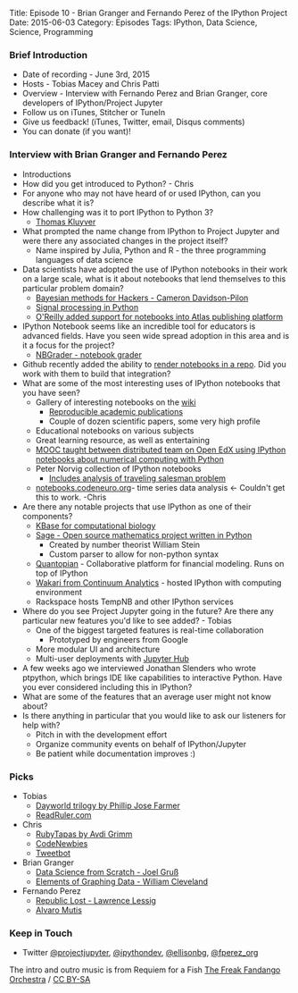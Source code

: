 Title: Episode 10 - Brian Granger and Fernando Perez of the IPython Project
Date: 2015-06-03
Category: Episodes
Tags: IPython, Data Science, Science, Programming 

### Brief Introduction
*  Date of recording - June 3rd, 2015
*  Hosts - Tobias Macey and Chris Patti
*  Overview - Interview with Fernando Perez and Brian Granger, core developers of IPython/Project Jupyter
*  Follow us on iTunes, Stitcher or TuneIn
*  Give us feedback! (iTunes, Twitter, email, Disqus comments)
*  You can donate (if you want)!

### Interview with Brian Granger and Fernando Perez

*  Introductions
*  How did you get introduced to Python? - Chris
*  For anyone who may not have heard of or used IPython, can you describe what it is?
*  How challenging was it to port IPython to Python 3?
    *  [Thomas Kluyver](https://twitter.com/takluyver)
*  What prompted the name change from IPython to Project Jupyter and were there any associated changes in the project itself?
    *  Name inspired by Julia, Python and R - the three programming languages of data science
*  Data scientists have adopted the use of IPython notebooks in their work on a large scale, what is it about notebooks that lend themselves to this particular problem domain?
    *  [Bayesian methods for Hackers - Cameron Davidson-Pilon](http://camdavidsonpilon.github.io/Probabilistic-Programming-and-Bayesian-Methods-for-Hackers/)
    *  [Signal processing in Python](http://www.springer.com/us/book/9783319013411)
    *  [O'Reilly added support for notebooks into Atlas publishing platform](https://beta.oreilly.com/ideas/jupyter-at-oreilly)
*  IPython Notebook seems like an incredible tool for educators is advanced fields. Have you seen wide spread adoption in this area and is it a focus for the project?
    *  [NBGrader - notebook grader](https://github.com/jupyter/nbgrader)
*  Github recently added the ability to [render notebooks in a repo](http://blog.jupyter.org/2015/05/07/rendering-notebooks-on-github/). Did you work with them to build that integration?
*  What are some of the most interesting uses of IPython notebooks that you have seen?
    *  Gallery of interesting notebooks on the [wiki](https://github.com/ipython/ipython/wiki/A-gallery-of-interesting-IPython-Notebooks)
        *  [Reproducible academic publications](https://github.com/ipython/ipython/wiki/A-gallery-of-interesting-IPython-Notebooks#reproducible-academic-publications)
        *  Couple of dozen scientific papers, some very high profile
    *  Educational notebooks on various subjects
    *  Great learning resource, as well as entertaining
    *  [MOOC taught between distributed team on Open EdX using IPython notebooks about numerical computing with Python](https://github.com/numerical-mooc/numerical-mooc)
    *  Peter Norvig collection of IPython notebooks
        *  [Includes analysis of traveling salesman problem](http://nbviewer.ipython.org/url/norvig.com/ipython/TSPv3.ipynb)
    *  [notebooks.codeneuro.org](http://notebooks.codeneuro.org/)- time series data analysis <- Couldn't get this to work. -Chris
*  Are there any notable projects that use IPython as one of their components?
    *  [KBase for computational biology](https://bcrc.bio.umass.edu/courses/spring2012/micbio/micbio660/content/ipython-and-systems-biology-knowledgebase-kbase)
    *  [Sage - Open source mathematics project written in Python](http://www.sagemath.org/)
        *  Created by number theorist William Stein
        * Custom parser to allow for non-python syntax
    * [Quantopian](https://www.quantopian.com/) - Collaborative platform for financial modeling. Runs on top of IPython
    * [Wakari from Continuum Analytics](https://wakari.io/) - hosted IPython with computing environment
    * Rackspace hosts TempNB and other IPython services
* Where do you see Project Jupyter going in the future? Are there any particular new features you'd like to see added? - Tobias
    *  One of the biggest targeted features is real-time collaboration
        *  Prototyped by engineers from Google
    *  More modular UI and architecture
    *  Multi-user deployments with [Jupyter Hub](https://github.com/jupyter/jupyterhub)
* A few weeks ago we interviewed Jonathan Slenders who wrote ptpython, which brings IDE like capabilities to interactive Python. Have you ever considered including this in IPython?
* What are some of the features that an average user might not know about?
* Is there anything in particular that you would like to ask our listeners for help with?
    *  Pitch in with the development effort
    *  Organize community events on behalf of IPython/Jupyter
    *  Be patient while documentation improves :)

### Picks
*  Tobias
    *  [Dayworld trilogy by Phillip Jose Farmer](http://en.wikipedia.org/wiki/Dayworld_%28trilogy%29)
    *  [ReadRuler.com](http://readruler.com)
*  Chris
    *  [RubyTapas by Avdi Grimm](http://www.rubytapas.com/)
    *  [CodeNewbies](http://www.codenewbies.com)
    *  [Tweetbot](http://tapbots.com/tweetbot/mac/)
*  Brian Granger
    *  [Data Science from Scratch - Joel Gruß](http://shop.oreilly.com/product/0636920033400.do)
    *  [Elements of Graphing Data - William Cleveland](http://www.stat.purdue.edu/~wsc/elements.html)
*  Fernando Perez
    *  [Republic Lost - Lawrence Lessig](http://lesterland.lessig.org/pdf/republic-lost.pdf)
    *  [Alvaro Mutis](http://www.nytimes.com/2013/09/29/books/alvaro-mutis-novelist-who-created-a-rambling-ruminative-soul-dies-at-90.html)

### Keep in Touch
*  Twitter [@projectjupyter](https://twitter.com/projectjupyter), [@ipythondev](https://twitter.com/ipythondev), [@ellisonbg](https://twitter.com/ellisonbg), [@fperez_org](https://twitter.com/fperez_org)

The intro and outro music is from Requiem for a Fish [The Freak Fandango
Orchestra](http://freemusicarchive.org/music/The\_Freak\_Fandango\_Orchestra/)
/ [CC BY-SA](http://creativecommons.org/licenses/by-sa/*0/)
